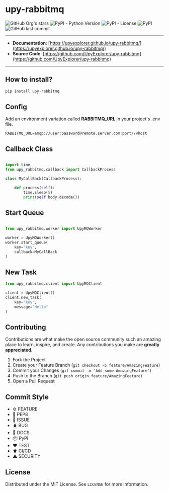 # upy-rabbitmq

![GitHub Org's stars](https://img.shields.io/github/stars/UpyExplorer?label=LinuxProfile&style=flat-square)
![PyPI - Python Version](https://img.shields.io/pypi/pyversions/upy-rabbitmq)
![PyPI - License](https://img.shields.io/pypi/l/upy-rabbitmq)
![PyPI](https://img.shields.io/pypi/v/upy-rabbitmq)
![GitHub last commit](https://img.shields.io/github/last-commit/UpyExplorer/upy-rabbitmq)

---

- **Documentation**: [https://upyexplorer.github.io/upy-rabbitmq/](https://upyexplorer.github.io/upy-rabbitmq/)
- **Source Code**: [https://github.com/UpyExplorer/upy-rabbitmq](https://github.com/UpyExplorer/upy-rabbitmq)

---

## How to install?

```python
pip install upy-rabbitmq

```

## Config

Add an environment variation called **RABBITMQ_URL** in your project's .env file.

```
RABBITMQ_URL=amqp://user:password@remote.server.com:port//vhost
```

## Callback Class

```python

import time
from upy_rabbitmq.callback import CallbackProcess

class MyCallBack(CallbackProcess):

    def process(self):
        time.sleep(5)
        print(self.body.decode())
```

## Start Queue

```python

from upy_rabbitmq.worker import UpyMQWorker

worker = UpyMQWorker()
worker.start_queue(
    key="key",
    callback=MyCallBack
)
```

## New Task

```python
from upy_rabbitmq.client import UpyMQClient

client = UpyMQClient()
client.new_task(
    key="key",
    message="Hello"
)
```

## Contributing

Contributions are what make the open source community such an amazing place to learn, inspire, and create. Any contributions you make are **greatly appreciated**.

1. Fork the Project
2. Create your Feature Branch (`git checkout -b feature/AmazingFeature`)
3. Commit your Changes (`git commit -m 'Add some AmazingFeature'`)
4. Push to the Branch (`git push origin feature/AmazingFeature`)
5. Open a Pull Request

## Commit Style

- ⚙️ FEATURE
- 📝 PEP8
- 📌 ISSUE
- 🪲 BUG
- 📘 DOCS
- 📦 PyPI
- ❤️️ TEST
- ⬆️ CI/CD
- ⚠️ SECURITY

## License

Distributed under the MIT License. See `LICENSE` for more information.
